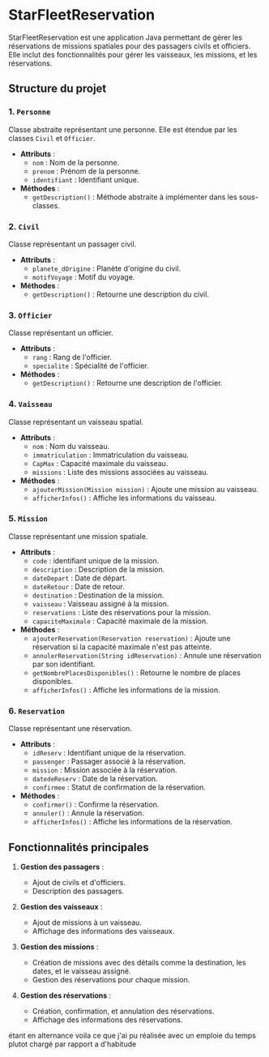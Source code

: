 # StarFleetReservation

StarFleetReservation est une application Java permettant de gérer les réservations de missions spatiales pour des passagers civils et officiers. Elle inclut des fonctionnalités pour gérer les vaisseaux, les missions, et les réservations.

## Structure du projet

### 1. `Personne`
Classe abstraite représentant une personne. Elle est étendue par les classes `Civil` et `Officier`.

- **Attributs** :
  - `nom` : Nom de la personne.
  - `prenom` : Prénom de la personne.
  - `identifiant` : Identifiant unique.
- **Méthodes** :
  - `getDescription()` : Méthode abstraite à implémenter dans les sous-classes.

### 2. `Civil`
Classe représentant un passager civil.

- **Attributs** :
  - `planete_dOrigine` : Planète d'origine du civil.
  - `motifVoyage` : Motif du voyage.
- **Méthodes** :
  - `getDescription()` : Retourne une description du civil.

### 3. `Officier`
Classe représentant un officier.

- **Attributs** :
  - `rang` : Rang de l'officier.
  - `specialite` : Spécialité de l'officier.
- **Méthodes** :
  - `getDescription()` : Retourne une description de l'officier.

### 4. `Vaisseau`
Classe représentant un vaisseau spatial.

- **Attributs** :
  - `nom` : Nom du vaisseau.
  - `immatriculation` : Immatriculation du vaisseau.
  - `CapMax` : Capacité maximale du vaisseau.
  - `missions` : Liste des missions associées au vaisseau.
- **Méthodes** :
  - `ajouterMission(Mission mission)` : Ajoute une mission au vaisseau.
  - `afficherInfos()` : Affiche les informations du vaisseau.

### 5. `Mission`
Classe représentant une mission spatiale.

- **Attributs** :
  - `code` : identifiant unique de la mission.
  - `description` : Description de la mission.
  - `dateDepart` : Date de départ.
  - `dateRetour` : Date de retour.
  - `destination` : Destination de la mission.
  - `vaisseau` : Vaisseau assigné à la mission.
  - `reservations` : Liste des réservations pour la mission.
  - `capaciteMaximale` : Capacité maximale de la mission.
- **Méthodes** :
  - `ajouterReservation(Reservation reservation)` : Ajoute une réservation si la capacité maximale n'est pas atteinte.
  - `annulerReservation(String idReservation)` : Annule une réservation par son identifiant.
  - `getNombrePlacesDisponibles()` : Retourne le nombre de places disponibles.
  - `afficherInfos()` : Affiche les informations de la mission.

### 6. `Reservation`
Classe représentant une réservation.

- **Attributs** :
  - `idReserv` : Identifiant unique de la réservation.
  - `passenger` : Passager associé à la réservation.
  - `mission` : Mission associée à la réservation.
  - `datedeReserv` : Date de la réservation.
  - `confirmee` : Statut de confirmation de la réservation.
- **Méthodes** :
  - `confirmer()` : Confirme la réservation.
  - `annuler()` : Annule la réservation.
  - `afficherInfos()` : Affiche les informations de la réservation.

## Fonctionnalités principales

1. **Gestion des passagers** :
   - Ajout de civils et d'officiers.
   - Description des passagers.

2. **Gestion des vaisseaux** :
   - Ajout de missions à un vaisseau.
   - Affichage des informations des vaisseaux.

3. **Gestion des missions** :
   - Création de missions avec des détails comme la destination, les dates, et le vaisseau assigné.
   - Gestion des réservations pour chaque mission.

4. **Gestion des réservations** :
   - Création, confirmation, et annulation des réservations.
   - Affichage des informations des réservations.


étant en alternance voila ce que j'ai pu réalisée avec un emploie du temps plutot chargé par rapport a d'habitude 